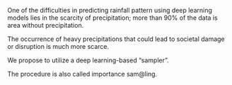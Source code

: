 
One of the difficulties in predicting rainfall pattern using deep learning models lies in the scarcity of precipitation; more than 90% of the data is area without precipitation.

The occurrence of heavy precipitations that could lead to societal damage or disruption is much more scarce.

We propose to utilize a deep learning-based “sampler”.

The procedure is also called importance sam@ling.

